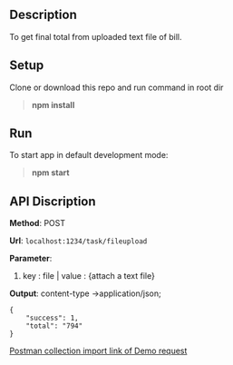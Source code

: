 
## Description
To get final total from uploaded text file of bill.

## Setup
Clone or download this repo and run command in root dir
> **npm install**


##  Run
To start app in default development mode:
> **npm start** 


## API Discription

**Method**: POST

**Url**:  `localhost:1234/task/fileupload`

**Parameter**:  
 

1. key : file  | value : {attach a text file}

**Output**:
content-type  →application/json;

    {
    	"success": 1,
        "total": "794"
    }

[Postman collection import link of Demo request](https://www.getpostman.com/collections/89f2da5715f302321319)